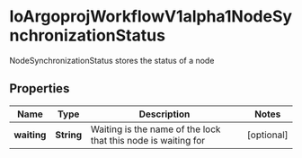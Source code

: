 

# IoArgoprojWorkflowV1alpha1NodeSynchronizationStatus

NodeSynchronizationStatus stores the status of a node

## Properties

Name | Type | Description | Notes
------------ | ------------- | ------------- | -------------
**waiting** | **String** | Waiting is the name of the lock that this node is waiting for |  [optional]



